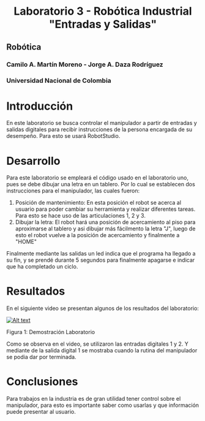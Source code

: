 <h1 align="center"; style="text-align:center;">Laboratorio 3 -  Robótica Industrial "Entradas y Salidas" </h1>

## Robótica 
### Camilo A. Martín Moreno - Jorge A. Daza Rodríguez
### Universidad Nacional de Colombia

# Introducción

En este laboratorio se busca controlar el manipulador a partir de entradas y salidas digitales para recibir instrucciones de la persona encargada de su desempeño. Para esto se usará RobotStudio.

# Desarrollo

Para este laboratorio se empleará el código usado en el laboratorio uno, pues se debe dibujar una letra en un tablero. Por lo cual se establecen dos instrucciones para el manipulador, las cuales fueron:

1. Posición de mantenimiento: En esta posición el robot se acerca al usuario para poder cambiar su herramienta y realizar diferentes tareas. Para esto se hace uso de las articulaciones 1, 2 y 3.
2. Dibujar la letra: El robot hará una posición de acercamiento al piso para aproximarse al tablero y asi dibujar más fácilmento la letra "J", luego de esto el robot vuelve a la posición de acercamiento y finalmente a "HOME"

Finalmente mediante las salidas un led indica que el programa ha llegado a su fin, y se prendé durante 5 segundos para finalmente apagarse e indicar que ha completado un ciclo.

# Resultados

En el siguiente video se presentan algunos de los resultados del laboratorio:

[![Alt text](https://img.youtube.com/vi/C1sEY2fazVE/0.jpg)](https://youtu.be/C1sEY2fazVE)

Figura 1: Demostración Laboratorio

Como se observa en el video, se utilizaron las entradas digitales 1 y 2. Y mediante de la salida digital 1 se mostraba cuando la rutina del manipulador se podia dar por terminada.

# Conclusiones

Para trabajos en la industria es de gran utilidad tener control sobre el manipulador, para esto es importante saber como usarlas y que información puede presentar al usuario.
